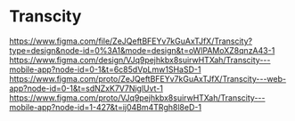 # Transcity
https://www.figma.com/file/ZeJQeftBFEYv7kGuAxTJfX/Transcity?type=design&node-id=0%3A1&mode=design&t=oWlPAMoXZ8qnzA43-1
https://www.figma.com/design/VJq9pejhkbx8suirwHTXah/Transcity---mobile-app?node-id=0-1&t=6c85dVpLmw1SHaSD-1
https://www.figma.com/proto/ZeJQeftBFEYv7kGuAxTJfX/Transcity---web-app?node-id=0-1&t=sdNZxK7V7NiglUvt-1
https://www.figma.com/proto/VJq9pejhkbx8suirwHTXah/Transcity---mobile-app?node-id=1-427&t=ij04Bm4TRgh8l8eD-1

